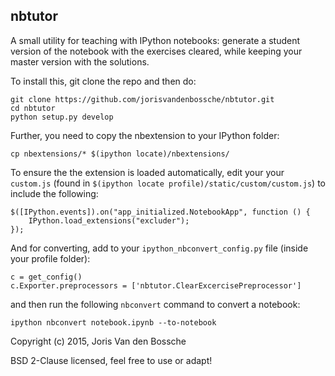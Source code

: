 nbtutor
-------

A small utility for teaching with IPython notebooks: generate a student
version of the notebook with the exercises cleared, while keeping
your master version with the solutions.

To install this, git clone the repo and then do:

    git clone https://github.com/jorisvandenbossche/nbtutor.git
    cd nbtutor
    python setup.py develop

Further, you need to copy the nbextension to your IPython folder:

    cp nbextensions/* $(ipython locate)/nbextensions/

To ensure the the extension is loaded automatically, edit your your `custom.js`
(found in `$(ipython locate profile)/static/custom/custom.js`) to include the
following:

    $([IPython.events]).on("app_initialized.NotebookApp", function () {
        IPython.load_extensions("excluder");
    });

And for converting, add to your `ipython_nbconvert_config.py` file (inside
your profile folder):

    c = get_config()
    c.Exporter.preprocessors = ['nbtutor.ClearExcercisePreprocessor']


and then run the following `nbconvert` command to convert a notebook:

    ipython nbconvert notebook.ipynb --to-notebook


Copyright (c) 2015, Joris Van den Bossche

BSD 2-Clause licensed, feel free to use or adapt!
